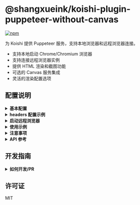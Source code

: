 # @shangxueink/koishi-plugin-puppeteer-without-canvas

[![npm](https://img.shields.io/npm/v/@shangxueink/koishi-plugin-puppeteer-without-canvas?style=flat-square)](https://www.npmjs.com/package/@shangxueink/koishi-plugin-puppeteer-without-canvas)

为 Koishi 提供 Puppeteer 服务，支持本地浏览器和远程浏览器连接。


- 支持本地启动 Chrome/Chromium 浏览器
- 支持连接远程浏览器实例
- 提供 HTML 渲染和截图功能
- 可选的 Canvas 服务集成
- 灵活的渲染配置选项

## 配置说明

<details>
<summary><strong>基本配置</strong></summary>

插件提供了两种工作模式：本地模式和远程模式。

### 本地模式（默认）

在本地模式下，插件会自动启动 Chrome/Chromium 浏览器：

```js
{
  // 本地模式配置
  remote: false,
  executablePath: 'C:\\Program Files\\Google\\Chrome\\Application\\chrome.exe', // 可选，自动查找
  headless: true, // 无头模式，不显示浏览器界面
  args: ['--no-sandbox', '--disable-gpu'], // 浏览器启动参数
  
  // 功能设置
  enableCanvas: true, // 是否启用 Canvas 服务
  
  // 渲染设置
  render: {
    type: 'png', // 图片类型：'png', 'jpeg', 'webp'
    quality: 80 // 图片质量 (仅适用于 jpeg 和 webp)
  },
  
  // 浏览器视图设置
  defaultViewport: {
    width: 1280,
    height: 768,
    deviceScaleFactor: 2
  }
}
```

### 远程模式

在远程模式下，插件会连接到已经运行的浏览器实例：

```js
{
  // 远程模式配置
  remote: true,
  endpoint: 'ws://localhost:14550/devtools/browser/e5e3466e-b8c6-430f-84f5-a6bca90f516c', // WebSocket URL
  // 或者使用 HTTP URL
  // endpoint: 'http://localhost:14550',
  
  // 其他配置与本地模式相同
  enableCanvas: true,
  render: { type: 'png' },
  defaultViewport: { width: 1280, height: 768, deviceScaleFactor: 2 }
}
```
</details>

<details>
<summary><strong>headers 配置示例</strong></summary>

在远程模式下，可以使用 `headers` 配置项设置连接请求的 HTTP 头信息：

### 基本身份验证

```js
{
  remote: true,
  endpoint: 'ws://localhost:14550/devtools/browser/e5e3466e-b8c6-430f-84f5-a6bca90f516c',
  headers: {
    "Authorization": "Basic dXNlcm5hbWU6cGFzc3dvcmQ=" // username:password 的 Base64 编码
  }
}
```

### API 密钥认证

```js
{
  remote: true,
  endpoint: 'http://localhost:14550',
  headers: {
    "X-API-Key": "your-api-key-here"
  }
}
```

### 自定义用户代理

```js
{
  remote: true,
  endpoint: 'ws://localhost:14550/devtools/browser/e5e3466e-b8c6-430f-84f5-a6bca90f516c',
  headers: {
    "User-Agent": "Koishi-Puppeteer/1.0"
  }
}
```

### 多个头信息

```js
{
  remote: true,
  endpoint: 'ws://localhost:14550/devtools/browser/e5e3466e-b8c6-430f-84f5-a6bca90f516c',
  headers: {
    "Authorization": "Bearer token123",
    "X-Custom-Header": "custom-value",
    "Accept-Language": "zh-CN,zh;q=0.9"
  }
}
```
</details>

<details>
<summary><strong>启动远程浏览器</strong></summary>

我们提供了一个 Python 脚本来帮助启动远程浏览器实例。脚本位于 `test/chrome_remote_debug.py`。

### 使用方法

1. 确保已安装 Python
2. 运行脚本：`python test/chrome_remote_debug.py`
3. 脚本会启动 Chrome 浏览器并开启远程调试模式
4. 选择连接方式（WebSocket URL、HTTP URL 等）
5. 使用提供的配置信息在 Koishi 中设置插件
</details>

<details>
<summary><strong>使用示例</strong></summary>

### 渲染 HTML

```js
// 在插件或服务中使用
ctx.puppeteer.render('<div style="color: red">Hello World</div>')
  .then(image => {
    // 处理生成的图片
    console.log(image) // 返回 h.image 对象的字符串表示
  })
```
</details>

<details>
<summary><strong>注意事项</strong></summary>

1. 在 Docker 或 root 用户下运行时，建议添加 `--no-sandbox` 参数
2. 远程模式需要确保远程浏览器已启动并开启了调试模式
3. 如果自动查找 Chrome 失败，请手动指定 `executablePath`
4. 在远程模式下，`headers` 只影响连接请求，不影响浏览器本身的行为
</details>

<details>
<summary><strong>API 参考</strong></summary>
 
### puppeteer.page(options?)

- **options:**
  - **beforeGotoPage:** `(page: Page) => Promise<void>` 页面跳转前的回调函数，负责执行一些[导航到页面之前要设置的操作](https://pptr.dev/search?q=before%20navigating%20to%20the)
  - **url:** `string` 页面地址
  - **gotoOptions:** [`GotoOptions`](https://pptr.dev/api/puppeteer.gotooptions) 页面跳转选项
  - **content:** `string` 要渲染的 HTML
  - **families:** `string[]` 字体名
- 返回值: `Promise<Page>`

创建一个新页面。

### puppeteer.render(content, callback?, families?)

- **content:** `string` 要渲染的 HTML
- **callback:** `(page, next) => Promise<string>` 回调函数
  - **page:** `Page` 页面实例
  - **next:** `(handle: ElementHandle) => Promise<string>` 渲染函数
- **families:** `string[]` 字体列表
- 返回值: `string`

渲染一个 HTML 页面，可以设置要渲染的字体。

### canvas.createCanvas(width, height, options?)

- **width:** `number` 画布宽度
- **height:** `number` 画布高度
- **options:**
  - **families:** `string[]` 字体列表
  - **text:** `string` 预加载的文本
- 返回值: `Canvas`

创建一个画布，可以设置要使用的字体。

### canvas.render(width, height, callback, options?)

- **width:** `number` 画布宽度
- **height:** `number` 画布高度
- **callback:** `(ctx: CanvasRenderingContext2D) => Awaitable<void>` 回调函数
- **options:**
  - **families:** `string[]` 字体列表
  - **text:** `string` 预加载的文本
- 返回值: `Element`

渲染一个画布，可以设置要使用的字体。
</details>

## 开发指南

<details>
<summary><strong>如何开发/PR</strong></summary>

### 克隆仓库

```bash
yarn clone shangxueink/koishi-plugin-puppeteer-without-canvas
```

### 修改 Koishi 根工作区的 tsconfig.json

📝 如果你要开发本仓库的 .ts 项目，那么这一步是必须的：（.js 项目可略过）

在 tsconfig.json 中添加以下内容：

```json
"koishi-plugin-*": [
  "external/*/src",
  "external/*/packages/core/src",
  "packages/*/src",
  "plugins/*/src"
],
// 添加下面三行
"@shangxueink/koishi-plugin-puppeteer-without-canvas": [ // 添加这一行
  "external/puppeteer-without-canvas/src",               // 添加这一行
],                                                       // 添加这一行
```

### 以开发模式启动 🚧

```bash
yarn dev
```

### 构建

```bash
yarn build puppeteer-without-canvas
```
</details>

## 许可证

MIT